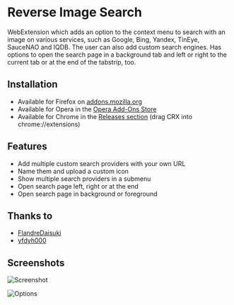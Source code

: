 Reverse Image Search
================================
WebExtension which adds an option to the context menu to search with an image on various services, such as Google, Bing, Yandex, TinEye, SauceNAO and IQDB. The user can also add custom search engines. Has options to open the search page in a background tab and left or right to the current tab or at the end of the tabstrip, too.

## Installation
* Available for Firefox on [addons.mozilla.org](https://addons.mozilla.org/firefox/addon/image-reverse-search/)
* Available for Opera in the [Opera Add-Ons Store](https://addons.opera.com/extensions/details/image-reverse-search/)
* Available for Chrome in the [Releases section](https://github.com/Brawl345/Image-Reverse-Search-with-Google/releases) (drag CRX into chrome://extensions)

## Features
* Add multiple custom search providers with your own URL
* Name them and upload a custom icon
* Show multiple search providers in a submenu
* Open search page left, right or at the end
* Open search page in background or foreground

## Thanks to
* [FlandreDaisuki](https://github.com/Brawl345/Image-Reverse-Search-WebExtension/issues?q=is%3Apr+author%3AFlandreDaisuki)
* [yfdyh000](https://github.com/Brawl345/Image-Reverse-Search-WebExtension/issues?q=is%3Apr+author%3Ayfdyh000)

## Screenshots
![Screenshot](https://raw.githubusercontent.com/Brawl345/Image-Reverse-Search-with-Google/master/screenshot.png)

![Options](https://raw.githubusercontent.com/Brawl345/Image-Reverse-Search-with-Google/master/options.png)
